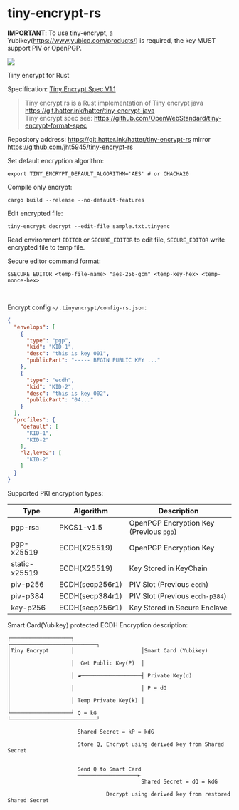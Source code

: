 # tiny-encrypt-rs

**IMPORTANT**: To use tiny-encrypt, a Yubikey(https://www.yubico.com/products/) is
required, the key MUST support PIV or OpenPGP.

![](https://cdn.hatter.ink/doc/7684_4DB4452911E2A25AB993429AA7FFCD65/yubikey-5-family.png)

Tiny encrypt for Rust

Specification: [Tiny Encrypt Spec V1.1](https://github.com/OpenWebStandard/tiny-encrypt-format-spec/blob/main/TinyEncryptSpecv1.1.md)

> Tiny encrypt rs is a Rust implementation of Tiny encrypt java https://git.hatter.ink/hatter/tiny-encrypt-java <br>
> Tiny encrypt spec see: https://github.com/OpenWebStandard/tiny-encrypt-format-spec

Repository address: https://git.hatter.ink/hatter/tiny-encrypt-rs mirror https://github.com/jht5945/tiny-encrypt-rs

Set default encryption algorithm:
```shell
export TINY_ENCRYPT_DEFAULT_ALGORITHM='AES' # or CHACHA20
```

Compile only encrypt:
```shell
cargo build --release --no-default-features
```

Edit encrypted file:
```shell
tiny-encrypt decrypt --edit-file sample.txt.tinyenc 
```
Read environment `EDITOR` or `SECURE_EDITOR` to edit file, `SECURE_EDITOR` write encrypted file to temp file.

Secure editor command format:
```shell
$SECURE_EDITOR <temp-file-name> "aes-256-gcm" <temp-key-hex> <temp-nonce-hex>
```


<br>

Encrypt config `~/.tinyencrypt/config-rs.json`:

```json
{
  "envelops": [
    {
      "type": "pgp",
      "kid": "KID-1",
      "desc": "this is key 001",
      "publicPart": "----- BEGIN PUBLIC KEY ..."
    },
    {
      "type": "ecdh",
      "kid": "KID-2",
      "desc": "this is key 002",
      "publicPart": "04..."
    }
  ],
  "profiles": {
    "default": [
      "KID-1",
      "KID-2"
    ],
    "l2,leve2": [
      "KID-2"
    ]
  }
}
```

Supported PKI encryption types:

| Type          | Algorithm       | Description                             |
|---------------|-----------------|-----------------------------------------|
| pgp-rsa       | PKCS1-v1.5      | OpenPGP Encryption Key (Previous `pgp`) |
| pgp-x25519    | ECDH(X25519)    | OpenPGP Encryption Key                  |
| static-x25519 | ECDH(X25519)    | Key Stored in KeyChain                  |
| piv-p256      | ECDH(secp256r1) | PIV Slot (Previous `ecdh`)              |
| piv-p384      | ECDH(secp384r1) | PIV Slot (Previous `ecdh-p384`)         |
| key-p256      | ECDH(secp256r1) | Key Stored in Secure Enclave            |

Smart Card(Yubikey) protected ECDH Encryption description:

```text
┌───────────────────┐                     ┌───────────────────────────┐
│Tiny Encrypt       │                     │Smart Card (Yubikey)       │
│                   │  Get Public Key(P)  │                           │
│                   │ ◄───────────────────┤ Private Key(d)            │
│                   │                     │ P = dG                    │
│                   │ Temp Private Key(k) │                           │
└───────────────────┘ Q = kG              └───────────────────────────┘

                      Shared Secret = kP = kdG

                      Store Q, Encrypt using derived key from Shared Secret


                      Send Q to Smart Card
                      ───────────────────►
                                          Shared Secret = dQ = kdG

                               Decrypt using derived key from restored Shared Secret
```

